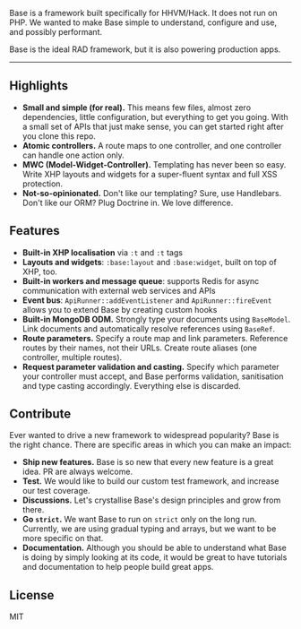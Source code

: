 Base is a framework built specifically for HHVM/Hack. It does not run on PHP. We wanted to make Base simple to understand, configure and use, and possibly performant.

Base is the ideal RAD framework, but it is also powering production apps.

----------

Highlights
---------------

- **Small and simple (for real).** This means few files, almost zero dependencies, little configuration, but everything to get you going. With a small set of APIs that just make sense, you can get started right after you clone this repo.
- **Atomic controllers.** A route maps to one controller, and one controller can handle one action only.
- **MWC (Model-Widget-Controller).** Templating has never been so easy. Write XHP layouts and widgets for a super-fluent syntax and full XSS protection.
- **Not-so-opinionated.** Don't like our templating? Sure, use Handlebars. Don't like our ORM? Plug Doctrine in. We love difference.

Features
-------------
 - **Built-in XHP localisation** via `:t` and `:t` tags
 - **Layouts and widgets**: `:base:layout` and `:base:widget`, built on top of XHP, too.
 - **Built-in workers and message queue**: supports Redis for async communication with external web services and APIs
 - **Event bus**: `ApiRunner::addEventListener` and `ApiRunner::fireEvent` allows you to extend Base by creating custom hooks
 - **Built-in MongoDB ODM.** Strongly type your documents using `BaseModel`. Link documents and automatically resolve references using `BaseRef`.
 - **Route parameters.** Specify a route map and link parameters. Reference routes by their names, not their URLs. Create route aliases (one controller, multiple routes).
 - **Request parameter validation and casting.** Specify which parameter your controller must accept, and Base performs validation, sanitisation and type casting accordingly. Everything else is discarded.

Contribute
---------------
Ever wanted to drive a new framework to widespread popularity? Base is the right chance. There are specific areas in which you can make an impact:
- **Ship new features.** Base is so new that every new feature is a great idea. PR are always welcome.
- **Test.** We would like to build our custom test framework, and increase our test coverage.
- **Discussions.** Let's crystallise Base's design principles and grow from there.
- **Go `strict`.** We want Base to run on `strict` only on the long run. Currently, we are using gradual typing and arrays, but we want to be more specific on that.
- **Documentation.** Although you should be able to understand what Base is doing by simply looking at its code, it would be great to have tutorials and documentation to help people build great apps.

License
----------
MIT
